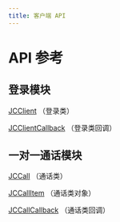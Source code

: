```yaml
---
title: 客户端 API
---
```

# API 参考

## 登录模块

[JCClient](https://developer.juphoon.com/portal/reference/V2.1/android/com/juphoon/cloud/JCClient.html)
（登录类）

[JCClientCallback](https://developer.juphoon.com/portal/reference/V2.1/android/com/juphoon/cloud/JCClientCallback.html)
（登录类回调）

## 一对一通话模块

[JCCall](https://developer.juphoon.com/portal/reference/V2.1/android/com/juphoon/cloud/JCCall.html)
（通话类）

[JCCallItem](https://developer.juphoon.com/portal/reference/V2.1/android/com/juphoon/cloud/JCCallItem.html)
（通话类对象）

[JCCallCallback](https://developer.juphoon.com/portal/reference/V2.1/android/com/juphoon/cloud/JCCallCallback.html)
（通话类回调）
